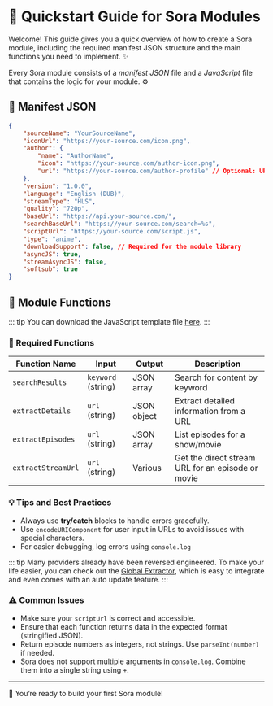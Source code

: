 
# 🚀 Quickstart Guide for Sora Modules

Welcome! This guide gives you a quick overview of how to create a Sora module, including the required manifest JSON structure and the main functions you need to implement. :sparkles:

Every Sora module consists of a *manifest JSON* file and a *JavaScript* file that contains the logic for your module. :gear:


## :page_facing_up: Manifest JSON

```json
{
    "sourceName": "YourSourceName",
    "iconUrl": "https://your-source.com/icon.png",
    "author": {
        "name": "AuthorName",
        "icon": "https://your-source.com/author-icon.png",
        "url": "https://your-source.com/author-profile" // Optional: URL to the author's profile
    },
    "version": "1.0.0",
    "language": "English (DUB)",
    "streamType": "HLS",
    "quality": "720p",
    "baseUrl": "https://api.your-source.com/",
    "searchBaseUrl": "https://your-source.com/search=%s",
    "scriptUrl": "https://your-source.com/script.js",
    "type": "anime",
    "downloadSupport": false, // Required for the module library
    "asyncJS": true,
    "streamAsyncJS": false,
    "softsub": true
}
```


## :wrench: Module Functions

::: tip
You can download the JavaScript template file [here](https://sora.jm26.net/docs/assets/module-template.js).
:::


### :pushpin: Required Functions

| Function Name               | Input                | Output         | Description                                       |
|-----------------------------|--------------------- |--------------- |---------------------------------------------------|
| `searchResults`             | `keyword` (string)   | JSON array     | Search for content by keyword                     |
| `extractDetails`            | `url` (string)       | JSON object    | Extract detailed information from a URL           |
| `extractEpisodes`           | `url` (string)       | JSON array     | List episodes for a show/movie                    |
| `extractStreamUrl`          | `url` (string)       | Various        | Get the direct stream URL for an episode or movie |



### :bulb: Tips and Best Practices

- Always use **try/catch** blocks to handle errors gracefully.
- Use `encodeURIComponent` for user input in URLs to avoid issues with special characters.
- For easier debugging, log errors using `console.log`

::: tip
Many providers already have been reversed engineered. To make your life easier, you can check out the [Global Extractor](https://github.com/JMcrafter26/sora-global-extractor), which is easy to integrate and even comes with an auto update feature.
:::


### :warning: Common Issues

- Make sure your `scriptUrl` is correct and accessible.
- Ensure that each function returns data in the expected format (stringified JSON).
- Return episode numbers as integers, not strings. Use `parseInt(number)` if needed.
- Sora does not support multiple arguments in `console.log`. Combine them into a single string using `+`.

---

:tada: You’re ready to build your first Sora module!